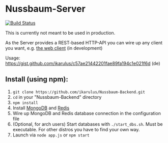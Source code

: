 # Nussbaum-Server

[![Build Status](https://travis-ci.org/ikarulus/Nussbaum-Server.svg?branch=master)](https://travis-ci.org/ikarulus/Nussbaum-Server)

This is currently not meant to be used in production.

As the Server provides a REST-based HTTP-API you can wire up any client you want, e.g. [the web client](https://github.com/ikarulus/Nussbaum-Client) (in development)

Usage: <https://gist.github.com/ikarulus/c57ae21442201fae89fa194c1e021f6d> (de)

## Install (using npm):
1. `git clone https://github.com/ikarulus/Nussbaum-Backend.git`
2. `cd` in your "Nussbaum-Backend" directory
3. `npm install`
4. Install [MongoDB](https://docs.mongodb.com/manual/installation/) and [Redis](https://redis.io/topics/quickstart)
5. Wire up MongoDB and Redis database connection in the configuration file
6. (Optional, for arch users) Start databases with `./start_dbs.sh`. Must be executable. For other distros you have to find your own way.
7. Launch via `node app.js` or `npm start`

